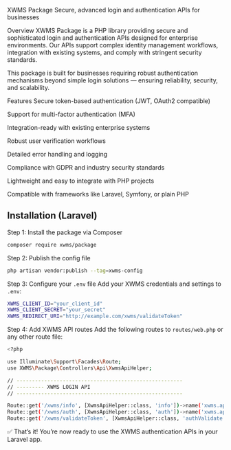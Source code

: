 XWMS Package
Secure, advanced login and authentication APIs for businesses

Overview
XWMS Package is a PHP library providing secure and sophisticated login and authentication APIs designed for enterprise environments. Our APIs support complex identity management workflows, integration with existing systems, and comply with stringent security standards.

This package is built for businesses requiring robust authentication mechanisms beyond simple login solutions — ensuring reliability, security, and scalability.

Features
Secure token-based authentication (JWT, OAuth2 compatible)

Support for multi-factor authentication (MFA)

Integration-ready with existing enterprise systems

Robust user verification workflows

Detailed error handling and logging

Compliance with GDPR and industry security standards

Lightweight and easy to integrate with PHP projects

Compatible with frameworks like Laravel, Symfony, or plain PHP

## Installation (Laravel)

Step 1: Install the package via Composer

```bash
composer require xwms/package
```

Step 2: Publish the config file

```bash
php artisan vendor:publish --tag=xwms-config
```

Step 3: Configure your `.env` file
Add your XWMS credentials and settings to `.env`:

```bash
XWMS_CLIENT_ID="your_client_id"
XWMS_CLIENT_SECRET="your_secret"
XWMS_REDIRECT_URI="http://example.com/xwms/validateToken"

```

Step 4: Add XWMS API routes
Add the following routes to `routes/web.php` or any other route file:

```bash
<?php

use Illuminate\Support\Facades\Route;
use XWMS\Package\Controllers\Api\XwmsApiHelper;

// ------------------------------------------------------
// --------- XWMS LOGIN API
// ------------------------------------------------------

Route::get('/xwms/info', [XwmsApiHelper::class, 'info'])->name('xwms.api.info');
Route::get('/xwms/auth', [XwmsApiHelper::class, 'auth'])->name('xwms.api.auth');
Route::get('/xwms/validateToken', [XwmsApiHelper::class, 'authValidate'])->name('xwms.api.validateToken');

```

✅ That’s it! You’re now ready to use the XWMS authentication APIs in your Laravel app.

